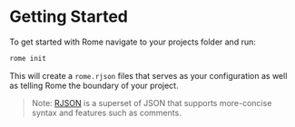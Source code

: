 # Getting Started

To get started with Rome navigate to your projects folder and run:

```bash
rome init
```

This will create a `rome.rjson` files that serves as your configuration as well as telling Rome the boundary of your project.

> Note: [RJSON](/docs/rjson) is a superset of JSON that supports more-concise syntax and features such as comments.
